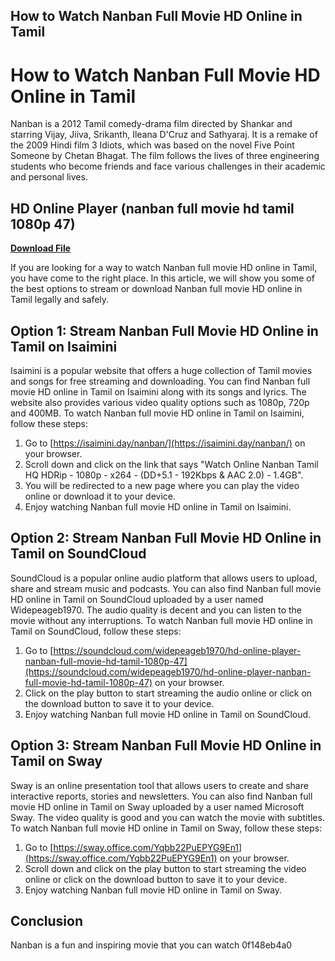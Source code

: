 ## How to Watch Nanban Full Movie HD Online in Tamil

 


 
# How to Watch Nanban Full Movie HD Online in Tamil
 
Nanban is a 2012 Tamil comedy-drama film directed by Shankar and starring Vijay, Jiiva, Srikanth, Ileana D'Cruz and Sathyaraj. It is a remake of the 2009 Hindi film 3 Idiots, which was based on the novel Five Point Someone by Chetan Bhagat. The film follows the lives of three engineering students who become friends and face various challenges in their academic and personal lives.
 
## HD Online Player (nanban full movie hd tamil 1080p 47)


[**Download File**](https://www.google.com/url?q=https%3A%2F%2Furlgoal.com%2F2tKavL&sa=D&sntz=1&usg=AOvVaw0UbtKsErRcmpFW-8CZVd3e)

 
If you are looking for a way to watch Nanban full movie HD online in Tamil, you have come to the right place. In this article, we will show you some of the best options to stream or download Nanban full movie HD online in Tamil legally and safely.
 
## Option 1: Stream Nanban Full Movie HD Online in Tamil on Isaimini
 
Isaimini is a popular website that offers a huge collection of Tamil movies and songs for free streaming and downloading. You can find Nanban full movie HD online in Tamil on Isaimini along with its songs and lyrics. The website also provides various video quality options such as 1080p, 720p and 400MB. To watch Nanban full movie HD online in Tamil on Isaimini, follow these steps:
 
1. Go to [https://isaimini.day/nanban/](https://isaimini.day/nanban/) on your browser.
2. Scroll down and click on the link that says "Watch Online Nanban Tamil HQ HDRip - 1080p - x264 - (DD+5.1 - 192Kbps & AAC 2.0) - 1.4GB".
3. You will be redirected to a new page where you can play the video online or download it to your device.
4. Enjoy watching Nanban full movie HD online in Tamil on Isaimini.

## Option 2: Stream Nanban Full Movie HD Online in Tamil on SoundCloud
 
SoundCloud is a popular online audio platform that allows users to upload, share and stream music and podcasts. You can also find Nanban full movie HD online in Tamil on SoundCloud uploaded by a user named Widepeageb1970. The audio quality is decent and you can listen to the movie without any interruptions. To watch Nanban full movie HD online in Tamil on SoundCloud, follow these steps:

1. Go to [https://soundcloud.com/widepeageb1970/hd-online-player-nanban-full-movie-hd-tamil-1080p-47](https://soundcloud.com/widepeageb1970/hd-online-player-nanban-full-movie-hd-tamil-1080p-47) on your browser.
2. Click on the play button to start streaming the audio online or click on the download button to save it to your device.
3. Enjoy watching Nanban full movie HD online in Tamil on SoundCloud.

## Option 3: Stream Nanban Full Movie HD Online in Tamil on Sway
 
Sway is an online presentation tool that allows users to create and share interactive reports, stories and newsletters. You can also find Nanban full movie HD online in Tamil on Sway uploaded by a user named Microsoft Sway. The video quality is good and you can watch the movie with subtitles. To watch Nanban full movie HD online in Tamil on Sway, follow these steps:

1. Go to [https://sway.office.com/Yqbb22PuEPYG9En1](https://sway.office.com/Yqbb22PuEPYG9En1) on your browser.
2. Scroll down and click on the play button to start streaming the video online or click on the download button to save it to your device.
3. Enjoy watching Nanban full movie HD online in Tamil on Sway.

## Conclusion
 
Nanban is a fun and inspiring movie that you can watch
 0f148eb4a0
